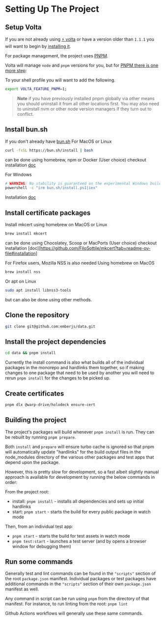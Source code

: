 # Setting Up The Project

## Setup Volta

If you are not already using [⚡️ volta](https://volta.sh/) or have a version older than `1.1.1` you will want to begin by [installing it](https://docs.volta.sh/guide/getting-started).

For package management, the project uses [PNPM](https://pnpm.io/).

Volta will manage `node` and `pnpm` versions for you, but for [PNPM there is one more step](https://docs.volta.sh/advanced/pnpm):

To your shell profile you will want to add the following.

```sh
export VOLTA_FEATURE_PNPM=1;
```

> **Note** if you have previously installed pnpm globally via other means you should uninstall it from all other locations first. You may also need to uninstall nvm or other node version managers if they turn out to conflict.

## Install bun.sh

If you don't already have [bun.sh](https://bun.sh/)
For MacOS or Linux
```sh
curl -fsSL https://bun.sh/install | bash
```
can be done using homebrew, npm or Docker (User choice) checkout installation [doc](https://bun.sh/docs/installation#macos-and-linux)

For Windows
```sh
# WARNING: No stability is guaranteed on the experimental Windows builds
powershell -c "irm bun.sh/install.ps1|iex"
```
Installation [doc](https://bun.sh/docs/installation#windows)

## Install certificate packages

Install mkcert using homebrew on MacOS or Linux
```sh
brew install mkcert
```
can be done using Chocolatey, Scoop or MacPorts (User choice) checkout installation [doc][https://github.com/FiloSottile/mkcert?tab=readme-ov-file#installation]

For Firefox users, Mozilla NSS is also needed
Using homebrew on MacOS
```sh
brew install nss
```
Or apt on Linux
```sh
sudo apt install libnss3-tools
```
but can also be done using other methods.

## Clone the repository

```sh
git clone git@github.com:emberjs/data.git
```

## Install the project dependencies

```sh
cd data && pnpm install
```

Currently the install command is also what builds all of the individual packages in the monorepo and hardlinks them together, so if making changes to one package that need to be used by another you will need to rerun `pnpm install` for the changes to be picked up.

## Create certificates

```sh
pnpm dlx @warp-drive/holodeck ensure-cert
```

## Building the project

The project's packages will build whenever `pnpm install` is run. They can be rebuilt by running `pnpm prepare`.

Both `install` and `prepare` will ensure turbo cache is ignored so that pnpm will automatically update "hardlinks" for
the build output files in the node_modules directory of the various other packages and test apps that depend upon the package.

However, this is pretty slow for development, so a fast albeit slightly manual approach is available for development
by running the below commands in order:

From the project root:

- install: `pnpm install` - installs all dependencies and sets up initial hardlinks
- start: `pnpm start` - starts the build for every public package in watch mode

Then, from an individual test app:

- `pnpm start` - starts the build for test assets in watch mode
- `pnpm test:start` - launches a test server (and by opens a browser window for debugging them)

## Run some commands

Generally test and lint commands can be found in the `"scripts"` section of the root `package.json` manifest. Individual packages or test packages have additional commands in the `"scripts"` section of their own `package.json` manifest as well.

Any command in script can be run using `pnpm` from the directory of that manifest. For instance, to run linting from the root: `pnpm lint`

Github Actions workflows will generally use these same commands.
